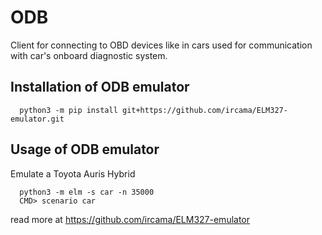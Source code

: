 # ODB
Client for connecting to OBD devices like in cars used for communication with car's onboard diagnostic system.

## Installation of ODB emulator
```
  python3 -m pip install git+https://github.com/ircama/ELM327-emulator.git
```
## Usage of ODB emulator
Emulate a Toyota Auris Hybrid
```
  python3 -m elm -s car -n 35000
  CMD> scenario car
```
read more at https://github.com/ircama/ELM327-emulator

